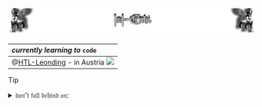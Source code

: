 <!-- https://github.com/IxI-Enki/IxI-Enki/README.md    ==    Profile Page                  -->
![Lamassu_(x2)](https://github.com/IxI-Enki/IxI-Enki/blob/main/.dev/visual/Lamassu_IxI-Enki%20%5B(Fusszeile)(tiny)%5D.png?raw=true)
---
   | *currently* ***learning*** *to* `code`                                                        | 
   | :-------------------------------------------------------------------------------------- |   
   | @[HTL-Leonding](www.htl-leonding.at) - in Austria ![](https://flagcdn.com/16x12/at.png) | 
 
> [!TIP]
> <details>  
>   <summary>𝔡𝔬𝔫'𝔱 𝔣𝔞𝔩𝔩 𝔟𝔢𝔥𝔦𝔫𝔡 𝔬𝔫:</summary>  
>   —————————————————  
>   <!--  Links to the different coding language's and plattforms - shortcuts.  -->  
>   
> 📀 Shell (zsh/bash)  [ᴇᴍᴘᴛʏLɪɴᴋ]()  
> 💿 Batchfiles   [ᴇᴍᴘᴛʏLɪɴᴋ]()  
>   ‥‥‥‥‥‥‥‥‥‥‥‥‥‥‥‥‥‥‥‥  
> ⚙ C      → [ᵇᵒᵒᵏᵐᵃʳᵏˢ](https://github.com/IxI-Enki/IxI-Enki/blob/main/C-library.md)  
> ⚙ C++    → [ᴇᴍᴘᴛʏLɪɴᴋ]()  
> ⚙ C#     → [ᵇᵒᵒᵏᵐᵃʳᵏˢ](https://github.com/IxI-Enki/IxI-Enki/blob/main/C%23-library.md)  
>   ‥‥‥‥‥‥‥‥‥‥‥‥‥‥‥‥‥‥‥‥  
> 📄 html   → [ᴇᴍᴘᴛʏLɪɴᴋ]()  <!-- Markup  [ᴇᴍᴘᴛʏLɪɴᴋ]() -->  
> 📑 CSS    → [ᴇᴍᴘᴛʏLɪɴᴋ]()  
>   ‥‥‥‥‥‥‥‥‥‥‥‥‥‥‥‥‥‥‥‥  
> 🗄 SQL    → [ᴇᴍᴘᴛʏLɪɴᴋ]()      
>   −−−−−−−−−−−−−−−−−−−−  
> 📡 GitHub         → [ᵇᵒᵒᵏᵐᵃʳᵏˢ](https://github.com/IxI-Enki/IxI-Enki/blob/main/GitHub-library.md)  
> 🖥 Visual Studio   → [ᵇᵒᵒᵏᵐᵃʳᵏˢ](https://github.com/IxI-Enki/IxI-Enki/blob/main/VisualStudio-library.md)  
>   —————————————————  
>   <!--  add further new expiriences here  -->   
> </details>  

